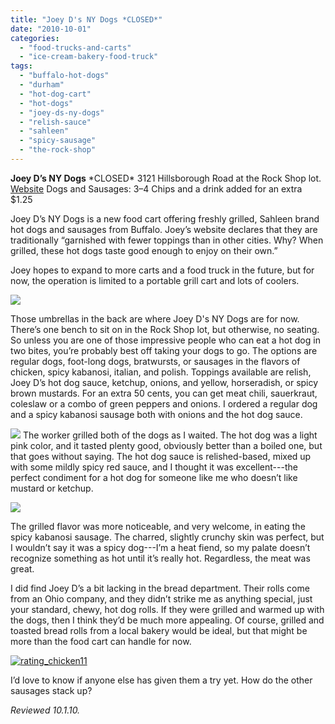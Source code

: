 ```yaml
---
title: "Joey D's NY Dogs *CLOSED*"
date: "2010-10-01"
categories: 
  - "food-trucks-and-carts"
  - "ice-cream-bakery-food-truck"
tags: 
  - "buffalo-hot-dogs"
  - "durham"
  - "hot-dog-cart"
  - "hot-dogs"
  - "joey-ds-ny-dogs"
  - "relish-sauce"
  - "sahleen"
  - "spicy-sausage"
  - "the-rock-shop"
---
```


**Joey D’s NY Dogs** \*CLOSED\* 3121 Hillsborough Road at the Rock Shop lot. [Website](http://www.joeydsnydogs.com/) Dogs and Sausages: $3–$4 Chips and a drink added for an extra $1.25

Joey D’s NY Dogs is a new food cart offering freshly grilled, Sahleen brand hot dogs and sausages from Buffalo. Joey’s website declares that they are traditionally “garnished with fewer toppings than in other cities. Why? When grilled, these hot dogs taste good enough to enjoy on their own.”

Joey hopes to expand to more carts and a food truck in the future, but for now, the operation is limited to a portable grill cart and lots of coolers.

![](http://www.thegourmez.com/gourmez/photos/joeyds01.JPG)

Those umbrellas in the back are where Joey D's NY Dogs are for now. There’s one bench to sit on in the Rock Shop lot, but otherwise, no seating. So unless you are one of those impressive people who can eat a hot dog in two bites, you’re probably best off taking your dogs to go. The options are regular dogs, foot-long dogs, bratwursts, or sausages in the flavors of chicken, spicy kabanosi, italian, and polish. Toppings available are relish, Joey D’s hot dog sauce, ketchup, onions, and yellow, horseradish, or spicy brown mustards. For an extra 50 cents, you can get meat chili, sauerkraut, coleslaw or a combo of green peppers and onions. I ordered a regular dog and a spicy kabanosi sausage both with onions and the hot dog sauce.

![](http://www.thegourmez.com/gourmez/photos/joeyds02.JPG) The worker grilled both of the dogs as I waited. The hot dog was a light pink color, and it tasted plenty good, obviously better than a boiled one, but that goes without saying. The hot dog sauce is relished-based, mixed up with some mildly spicy red sauce, and I thought it was excellent---the perfect condiment for a hot dog for someone like me who doesn’t like mustard or ketchup.

![](http://www.thegourmez.com/gourmez/photos/joeyds03.JPG)

The grilled flavor was more noticeable, and very welcome, in eating the spicy kabanosi sausage. The charred, slightly crunchy skin was perfect, but I wouldn’t say it was a spicy dog---I’m a heat fiend, so my palate doesn’t recognize something as hot until it’s really hot. Regardless, the meat was great.

I did find Joey D’s a bit lacking in the bread department. Their rolls come from an Ohio company, and they didn’t strike me as anything special, just your standard, chewy, hot dog rolls. If they were grilled and warmed up with the dogs, then I think they’d be much more appealing. Of course, grilled and toasted bread rolls from a local bakery would be ideal, but that might be more than the food cart can handle for now.

[![](http://s3.amazonaws.com/thegourmez-wpmedia/2009/02/rating_chicken11.gif "rating_chicken11")](http://s3.amazonaws.com/thegourmez-wpmedia/2009/02/rating_chicken11.gif)

I’d love to know if anyone else has given them a try yet. How do the other sausages stack up?

_Reviewed 10.1.10._
